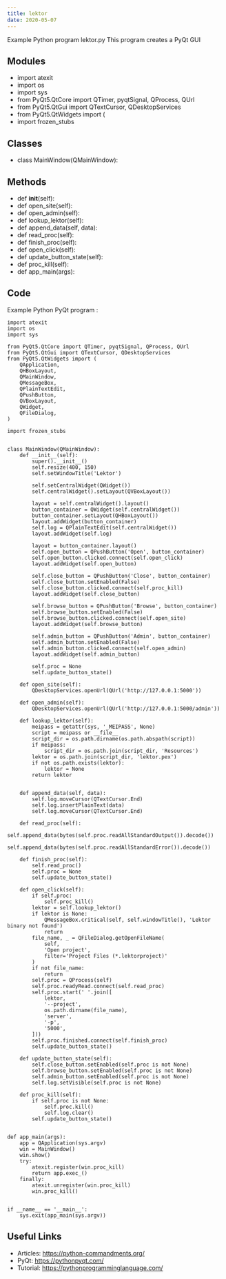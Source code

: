 ```yaml
---
title: lektor
date: 2020-05-07
---
```

Example Python program lektor.py
This program creates a PyQt GUI

## Modules

* import atexit
* import os
* import sys
* from PyQt5.QtCore import QTimer, pyqtSignal, QProcess, QUrl
* from PyQt5.QtGui import QTextCursor, QDesktopServices
* from PyQt5.QtWidgets import (
* import frozen_stubs

## Classes

* class MainWindow(QMainWindow):

## Methods

* def __init__(self):
* def open_site(self):
* def open_admin(self):
* def lookup_lektor(self):
* def append_data(self, data):
* def read_proc(self):
* def finish_proc(self):
* def open_click(self):
* def update_button_state(self):
* def proc_kill(self):
* def app_main(args):

## Code

Example Python PyQt program :

    import atexit
    import os
    import sys
    
    from PyQt5.QtCore import QTimer, pyqtSignal, QProcess, QUrl
    from PyQt5.QtGui import QTextCursor, QDesktopServices
    from PyQt5.QtWidgets import (
        QApplication,
        QHBoxLayout,
        QMainWindow,
        QMessageBox,
        QPlainTextEdit,
        QPushButton,
        QVBoxLayout,
        QWidget,
        QFileDialog,
    )
    
    import frozen_stubs
    
    
    class MainWindow(QMainWindow):
        def __init__(self):
            super().__init__()
            self.resize(400, 150)
            self.setWindowTitle('Lektor')
    
            self.setCentralWidget(QWidget())
            self.centralWidget().setLayout(QVBoxLayout())
    
            layout = self.centralWidget().layout()
            button_container = QWidget(self.centralWidget())
            button_container.setLayout(QHBoxLayout())
            layout.addWidget(button_container)
            self.log = QPlainTextEdit(self.centralWidget())
            layout.addWidget(self.log)
    
            layout = button_container.layout()
            self.open_button = QPushButton('Open', button_container)
            self.open_button.clicked.connect(self.open_click)
            layout.addWidget(self.open_button)
    
            self.close_button = QPushButton('Close', button_container)
            self.close_button.setEnabled(False)
            self.close_button.clicked.connect(self.proc_kill)
            layout.addWidget(self.close_button)
    
            self.browse_button = QPushButton('Browse', button_container)
            self.browse_button.setEnabled(False)
            self.browse_button.clicked.connect(self.open_site)
            layout.addWidget(self.browse_button)
    
            self.admin_button = QPushButton('Admin', button_container)
            self.admin_button.setEnabled(False)
            self.admin_button.clicked.connect(self.open_admin)
            layout.addWidget(self.admin_button)
    
            self.proc = None
            self.update_button_state()
    
        def open_site(self):
            QDesktopServices.openUrl(QUrl('http://127.0.0.1:5000'))
    
        def open_admin(self):
            QDesktopServices.openUrl(QUrl('http://127.0.0.1:5000/admin'))
    
        def lookup_lektor(self):
            meipass = getattr(sys, '_MEIPASS', None)
            script = meipass or __file__
            script_dir = os.path.dirname(os.path.abspath(script))
            if meipass:
                script_dir = os.path.join(script_dir, 'Resources')
            lektor = os.path.join(script_dir, 'lektor.pex')
            if not os.path.exists(lektor):
                lektor = None
            return lektor
    
    
        def append_data(self, data):
            self.log.moveCursor(QTextCursor.End)
            self.log.insertPlainText(data)
            self.log.moveCursor(QTextCursor.End)
    
        def read_proc(self):
            self.append_data(bytes(self.proc.readAllStandardOutput()).decode())
            self.append_data(bytes(self.proc.readAllStandardError()).decode())
    
        def finish_proc(self):
            self.read_proc()
            self.proc = None
            self.update_button_state()
    
        def open_click(self):
            if self.proc:
                self.proc_kill()
            lektor = self.lookup_lektor()
            if lektor is None:
                QMessageBox.critical(self, self.windowTitle(), 'Lektor binary not found')
                return
            file_name, _ = QFileDialog.getOpenFileName(
                self,
                'Open project',
                filter='Project Files (*.lektorproject)'
            )
            if not file_name:
                return
            self.proc = QProcess(self)
            self.proc.readyRead.connect(self.read_proc)
            self.proc.start(' '.join([
                lektor,
                '--project',
                os.path.dirname(file_name),
                'server',
                '-p',
                '5000',
            ]))
            self.proc.finished.connect(self.finish_proc)
            self.update_button_state()
    
        def update_button_state(self):
            self.close_button.setEnabled(self.proc is not None)
            self.browse_button.setEnabled(self.proc is not None)
            self.admin_button.setEnabled(self.proc is not None)
            self.log.setVisible(self.proc is not None)
    
        def proc_kill(self):
            if self.proc is not None:
                self.proc.kill()
                self.log.clear()
            self.update_button_state()
    
    
    def app_main(args):
        app = QApplication(sys.argv)
        win = MainWindow()
        win.show()
        try:
            atexit.register(win.proc_kill)
            return app.exec_()
        finally:
            atexit.unregister(win.proc_kill)
            win.proc_kill()
    
    
    if __name__ == '__main__':
        sys.exit(app_main(sys.argv))
    

## Useful Links

- Articles: https://python-commandments.org/
- PyQt: https://pythonpyqt.com/
- Tutorial: https://pythonprogramminglanguage.com/
